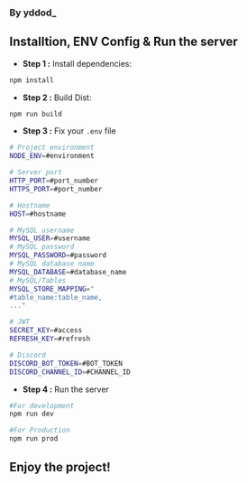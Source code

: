 ### By yddod_
## Installtion, ENV Config & Run the server
- **Step 1 :** Install dependencies:
```sh
npm install
```
- **Step 2 :** Build Dist:
```sh
npm run build
```
- **Step 3 :** Fix your `.env` file
```sh
# Project environment
NODE_ENV=#environment

# Server port
HTTP_PORT=#port_number
HTTPS_PORT=#port_number

# Hostname
HOST=#hostname

# MySQL username
MYSQL_USER=#username
# MySQL password
MYSQL_PASSWORD=#password
# MySQL database name
MYSQL_DATABASE=#database_name
# MySQL/Tables
MYSQL_STORE_MAPPING="
#table_name:table_name,
..."

# JWT
SECRET_KEY=#access
REFRESH_KEY=#refresh

# Discord
DISCORD_BOT_TOKEN=#BOT_TOKEN
DISCORD_CHANNEL_ID=#CHANNEL_ID
```
- **Step 4 :** Run the server
```sh
#For development
npm run dev

#For Production
npm run prod
```
## Enjoy the project!
